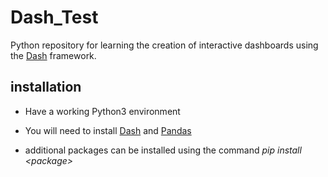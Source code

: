 # Dash_Test
Python repository for learning the creation of interactive dashboards using the [Dash](https://plot.ly/products/dash/) framework. 

## installation
- Have a working Python3 environment

- You will need to install [Dash](https://plot.ly/products/dash/) and [Pandas](https://pandas.pydata.org/)

- additional packages can be installed using the command _pip install \<package\>_
